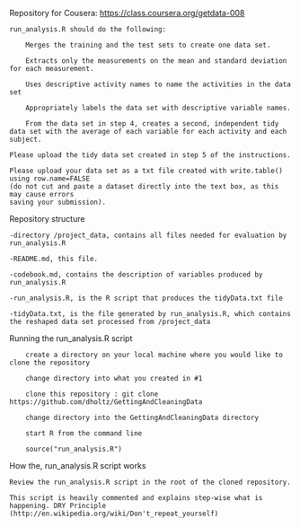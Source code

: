 Repository for Cousera: https://class.coursera.org/getdata-008

    run_analysis.R should do the following:

        Merges the training and the test sets to create one data set.

        Extracts only the measurements on the mean and standard deviation for each measurement.

        Uses descriptive activity names to name the activities in the data set

        Appropriately labels the data set with descriptive variable names.

        From the data set in step 4, creates a second, independent tidy data set with the average of each variable for each activity and each subject.

    Please upload the tidy data set created in step 5 of the instructions. 

    Please upload your data set as a txt file created with write.table() using row.name=FALSE 
    (do not cut and paste a dataset directly into the text box, as this may cause errors 
    saving your submission).

Repository structure

    -directory /project_data, contains all files needed for evaluation by run_analysis.R

    -README.md, this file.

    -codebook.md, contains the description of variables produced by run_analysis.R

    -run_analysis.R, is the R script that produces the tidyData.txt file

    -tidyData.txt, is the file generated by run_analysis.R, which contains the reshaped data set processed from /project_data

Running the run_analysis.R script

        create a directory on your local machine where you would like to clone the repository

        change directory into what you created in #1

        clone this repository : git clone https://github.com/dholtz/GettingAndCleaningData

        change directory into the GettingAndCleaningData directory

        start R from the command line

        source("run_analysis.R")

How the, run_analysis.R script works

    Review the run_analysis.R script in the root of the cloned repository.

    This script is heavily commented and explains step-wise what is happening. DRY Principle (http://en.wikipedia.org/wiki/Don't_repeat_yourself)
